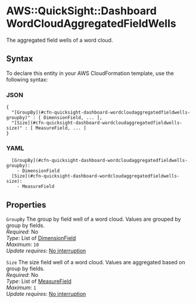 # AWS::QuickSight::Dashboard WordCloudAggregatedFieldWells<a name="aws-properties-quicksight-dashboard-wordcloudaggregatedfieldwells"></a>

The aggregated field wells of a word cloud\.

## Syntax<a name="aws-properties-quicksight-dashboard-wordcloudaggregatedfieldwells-syntax"></a>

To declare this entity in your AWS CloudFormation template, use the following syntax:

### JSON<a name="aws-properties-quicksight-dashboard-wordcloudaggregatedfieldwells-syntax.json"></a>

```
{
  "[GroupBy](#cfn-quicksight-dashboard-wordcloudaggregatedfieldwells-groupby)" : [ DimensionField, ... ],
  "[Size](#cfn-quicksight-dashboard-wordcloudaggregatedfieldwells-size)" : [ MeasureField, ... ]
}
```

### YAML<a name="aws-properties-quicksight-dashboard-wordcloudaggregatedfieldwells-syntax.yaml"></a>

```
  [GroupBy](#cfn-quicksight-dashboard-wordcloudaggregatedfieldwells-groupby):
    - DimensionField
  [Size](#cfn-quicksight-dashboard-wordcloudaggregatedfieldwells-size):
    - MeasureField
```

## Properties<a name="aws-properties-quicksight-dashboard-wordcloudaggregatedfieldwells-properties"></a>

`GroupBy` <a name="cfn-quicksight-dashboard-wordcloudaggregatedfieldwells-groupby"></a>
The group by field well of a word cloud\. Values are grouped by group by fields\.  
_Required_: No  
_Type_: List of [DimensionField](aws-properties-quicksight-dashboard-dimensionfield.md)  
_Maximum_: `10`  
_Update requires_: [No interruption](https://docs.aws.amazon.com/AWSCloudFormation/latest/UserGuide/using-cfn-updating-stacks-update-behaviors.html#update-no-interrupt)

`Size` <a name="cfn-quicksight-dashboard-wordcloudaggregatedfieldwells-size"></a>
The size field well of a word cloud\. Values are aggregated based on group by fields\.  
_Required_: No  
_Type_: List of [MeasureField](aws-properties-quicksight-dashboard-measurefield.md)  
_Maximum_: `1`  
_Update requires_: [No interruption](https://docs.aws.amazon.com/AWSCloudFormation/latest/UserGuide/using-cfn-updating-stacks-update-behaviors.html#update-no-interrupt)
